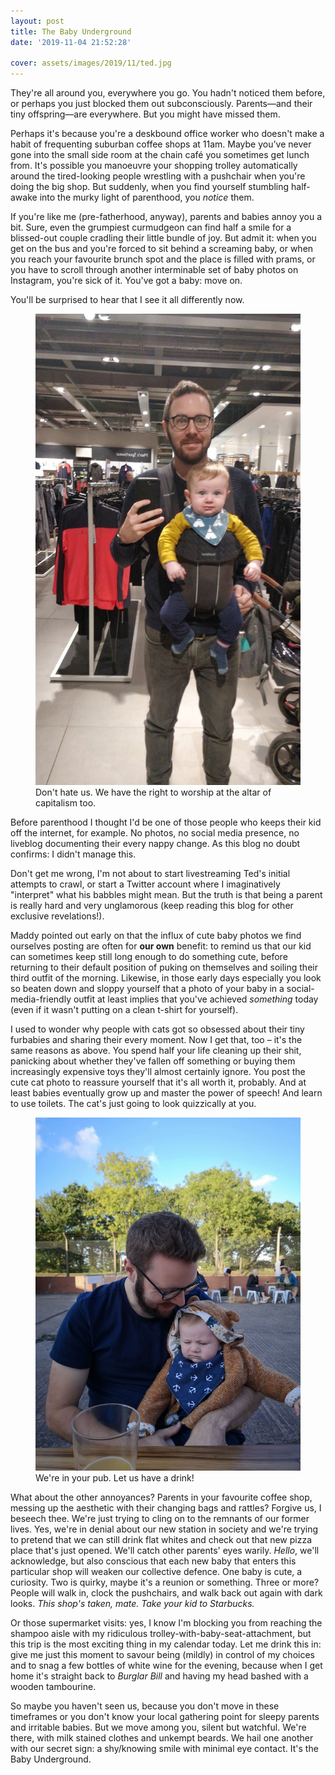 ```yaml
---
layout: post
title: The Baby Underground
date: '2019-11-04 21:52:28'

cover: assets/images/2019/11/ted.jpg
---
```


They're all around you, everywhere you go. You hadn't noticed them before, or perhaps you just blocked them out subconsciously. Parents—and their tiny offspring—are everywhere. But you might have missed them.

Perhaps it's because you're a deskbound office worker who doesn't make a habit of frequenting suburban coffee shops at 11am. Maybe you've never gone into the small side room at the chain café you sometimes get lunch from. It's possible you manoeuvre your shopping trolley automatically around the tired-looking people wrestling with a pushchair when you're doing the big shop. But suddenly, when you find yourself stumbling half-awake into the murky light of parenthood, you _notice_ them.

If you're like me (pre-fatherhood, anyway), parents and babies annoy you a bit. Sure, even the grumpiest curmudgeon can find half a smile for a blissed-out couple cradling their little bundle of joy. But admit it: when you get on the bus and you're forced to sit behind a screaming baby, or when you reach your favourite brunch spot and the place is filled with prams, or you have to scroll through another interminable set of baby photos on Instagram, you're sick of it. You've got a baby: move on.

You'll be surprised to hear that I see it all differently now.

<figure class="kg-card kg-image-card kg-card-hascaption"><img src="/assets/images/2019/11/shop.jpg" class="kg-image" alt loading="lazy"><figcaption>Don't hate us. We have the right to worship at the altar of capitalism too.</figcaption></figure>

Before parenthood I thought I'd be one of those people who keeps their kid off the internet, for example. No photos, no social media presence, no liveblog documenting their every nappy change. As this blog no doubt confirms: I didn't manage this.

Don't get me wrong, I'm not about to start livestreaming Ted's initial attempts to crawl, or start a Twitter account where I imaginatively "interpret" what his babbles might mean. But the truth is that being a parent is really hard and very unglamorous (keep reading this blog for other exclusive revelations!).

Maddy pointed out early on that the influx of cute baby photos we find ourselves posting are often for **our own** benefit: to remind us that our kid can sometimes keep still long enough to do something cute, before returning to their default position of puking on themselves and soiling their third outfit of the morning. Likewise, in those early days especially you look so beaten down and sloppy yourself that a photo of your baby in a social-media-friendly outfit at least implies that you've achieved _something_ today (even if it wasn't putting on a clean t-shirt for yourself).

I used to wonder why people with cats got so obsessed about their tiny furbabies and sharing their every moment. Now I get that, too – it's the same reasons as above. You spend half your life cleaning up their shit, panicking about whether they've fallen off something or buying them increasingly expensive toys they'll almost certainly ignore. You post the cute cat photo to reassure yourself that it's all worth it, probably. And at least babies eventually grow up and master the power of speech! And learn to use toilets. The cat's just going to look quizzically at you.

<figure class="kg-card kg-image-card kg-card-hascaption"><img src="/assets/images/2019/11/pub.jpg" class="kg-image" alt loading="lazy"><figcaption>We're in your pub. Let us have a drink!</figcaption></figure>

What about the other annoyances? Parents in your favourite coffee shop, messing up the aesthetic with their changing bags and rattles? Forgive us, I beseech thee. We're just trying to cling on to the remnants of our former lives. Yes, we're in denial about our new station in society and we're trying to pretend that we can still drink flat whites and check out that new pizza place that's just opened. We'll catch other parents' eyes warily. _Hello_, we'll acknowledge, but also conscious that each new baby that enters this particular shop will weaken our collective defence. One baby is cute, a curiosity. Two is quirky, maybe it's a reunion or something. Three or more? People will walk in, clock the pushchairs, and walk back out again with dark looks. _This shop's taken, mate. Take your kid to Starbucks._

Or those supermarket visits: yes, I know I'm blocking you from reaching the shampoo aisle with my ridiculous trolley-with-baby-seat-attachment, but this trip is the most exciting thing in my calendar today. Let me drink this in: give me just this moment to savour being (mildly) in control of my choices and to snag a few bottles of white wine for the evening, because when I get home it's straight back to _Burglar Bill_ and having my head bashed with a wooden tambourine.

So maybe you haven't seen us, because you don't move in these timeframes or you don't know your local gathering point for sleepy parents and irritable babies. But we move among you, silent but watchful. We're there, with milk stained clothes and unkempt beards. We hail one another with our secret sign: a shy/knowing smile with minimal eye contact. It's the Baby Underground.

